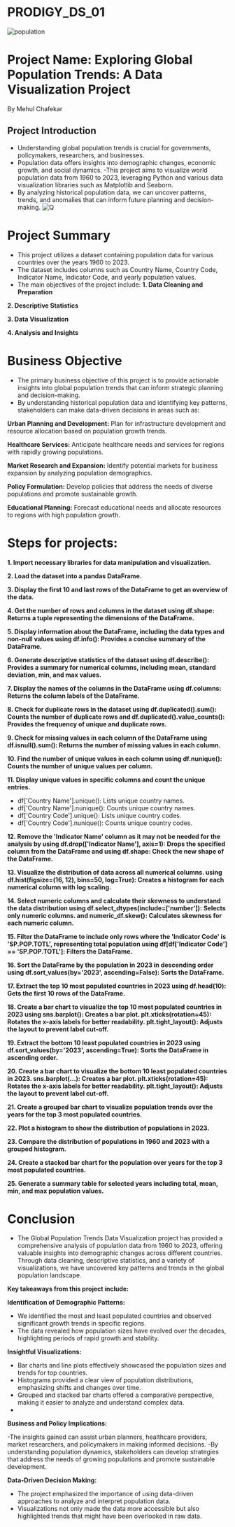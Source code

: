 # PRODIGY_DS_01
![population](https://github.com/user-attachments/assets/643961ed-5d1d-41d6-8c6d-5a25df0b1028)

# Project Name: Exploring Global Population Trends: A Data Visualization Project
By Mehul Chafekar
## Project Introduction
- Understanding global population trends is crucial for governments, policymakers, researchers, and businesses.
- Population data offers insights into demographic changes, economic growth, and social dynamics.
-This project aims to visualize world population data from 1960 to 2023, leveraging Python and various data visualization libraries such as Matplotlib and Seaborn.
- By analyzing historical population data, we can uncover patterns, trends, and anomalies that can inform future planning and decision-making.
![Q](https://github.com/user-attachments/assets/da964da6-5956-4b13-abbc-00d7a1df9831)
# Project Summary
- This project utilizes a dataset containing population data for various countries over the years 1960 to 2023.
- The dataset includes columns such as Country Name, Country Code, Indicator Name, Indicator Code, and yearly population values.
- The main objectives of the project include:
**1. Data Cleaning and Preparation**

**2. Descriptive Statistics**

**3. Data Visualization**

**4. Analysis and Insights**

# Business Objective
- The primary business objective of this project is to provide actionable insights into global population trends that can inform strategic planning and decision-making.
- By understanding historical population data and identifying key patterns, stakeholders can make data-driven decisions in areas such as:
  
**Urban Planning and Development:**
   Plan for infrastructure development and resource allocation based on population growth trends.
   
**Healthcare Services:**
   Anticipate healthcare needs and services for regions with rapidly growing populations.
   
**Market Research and Expansion:**
   Identify potential markets for business expansion by analyzing population demographics.

**Policy Formulation:**
   Develop policies that address the needs of diverse populations and promote sustainable growth.

**Educational Planning:**
   Forecast educational needs and allocate resources to regions with high population growth.

   # Steps for projects:

   **1. Import necessary libraries for data manipulation and visualization.**
   
   **2. Load the dataset into a pandas DataFrame.**
   
   **3. Display the first 10 and last rows of the DataFrame to get an overview of the data.**
   
   **4. Get the number of rows and columns in the dataset using df.shape: Returns a tuple representing the dimensions of the DataFrame.**
   
   **5. Display information about the DataFrame, including the data types and non-null values using df.info(): Provides a concise summary of the DataFrame.**
   
   **6. Generate descriptive statistics of the dataset using df.describe(): Provides a summary for numerical columns, including mean, standard deviation, min, and max values.**
   
   **7. Display the names of the columns in the DataFrame using df.columns: Returns the column labels of the DataFrame.**
   
   **8. Check for duplicate rows in the dataset using df.duplicated().sum(): Counts the number of duplicate rows and df.duplicated().value_counts(): Provides the frequency of unique and duplicate rows.**
   
   **9. Check for missing values in each column of the DataFrame using df.isnull().sum(): Returns the number of missing values in each column.**
   
   **10. Find the number of unique values in each column using df.nunique(): Counts the number of unique values per column.**
   
   **11. Display unique values in specific columns and count the unique entries.**
   - df['Country Name'].unique(): Lists unique country names.
   - df['Country Name'].nunique(): Counts unique country names.
   - df['Country Code'].unique(): Lists unique country codes.
   - df['Country Code'].nunique(): Counts unique country codes.

  **12. Remove the 'Indicator Name' column as it may not be needed for the analysis by using df.drop(['Indicator Name'], axis=1): Drops the specified column from the DataFrame
  and using df.shape: Check the new shape of the DataFrame.**

  **13. Visualize the distribution of data across all numerical columns.
  using df.hist(figsize=(16, 12), bins=50, log=True): Creates a histogram for each numerical column with log scaling.**

  **14. Select numeric columns and calculate their skewness to understand the data distribution using df.select_dtypes(include=['number']): Selects only numeric columns.
  and numeric_df.skew(): Calculates skewness for each numeric column.**

  **15. Filter the DataFrame to include only rows where the 'Indicator Code' is 'SP.POP.TOTL', representing total population using df[df['Indicator Code'] == 'SP.POP.TOTL']: Filters the DataFrame.**

  **16. Sort the DataFrame by the population in 2023 in descending order using df.sort_values(by='2023', ascending=False): Sorts the DataFrame.**

  **17. Extract the top 10 most populated countries in 2023 using df.head(10): Gets the first 10 rows of the DataFrame.**

  **18. Create a bar chart to visualize the top 10 most populated countries in 2023 using
   sns.barplot(): Creates a bar plot.
   plt.xticks(rotation=45): Rotates the x-axis labels for better readability.
   plt.tight_layout(): Adjusts the layout to prevent label cut-off.**

  **19. Extract the bottom 10 least populated countries in 2023 using 
   df.sort_values(by='2023', ascending=True): Sorts the DataFrame in ascending order.**

  **20. Create a bar chart to visualize the bottom 10 least populated countries in 2023.
   sns.barplot(...): Creates a bar plot.
   plt.xticks(rotation=45): Rotates the x-axis labels for better readability.
   plt.tight_layout(): Adjusts the layout to prevent label cut-off.**

  **21. Create a grouped bar chart to visualize population trends over the years for the top 3 most populated countries.**

  **22. Plot a histogram to show the distribution of populations in 2023.**
  
  **23. Compare the distribution of populations in 1960 and 2023 with a grouped histogram.**

  **24. Create a stacked bar chart for the population over years for the top 3 most populated countries.**

  **25. Generate a summary table for selected years including total, mean, min, and max population values.**
   

# Conclusion
- The Global Population Trends Data Visualization project has provided a comprehensive analysis of population data from 1960 to 2023, offering valuable insights into demographic changes across different countries. Through data cleaning, descriptive statistics, and a variety of visualizations, we have uncovered key patterns and trends in the global population landscape.

**Key takeaways from this project include:**

 **Identification of Demographic Patterns:**

- We identified the most and least populated countries and observed significant growth trends in specific regions.
- The data revealed how population sizes have evolved over the decades, highlighting periods of rapid growth and stability.
  
**Insightful Visualizations:**

- Bar charts and line plots effectively showcased the population sizes and trends for top countries.
- Histograms provided a clear view of population distributions, emphasizing shifts and changes over time.
- Grouped and stacked bar charts offered a comparative perspective, making it easier to analyze and understand complex data.
- 
 **Business and Policy Implications:**

-The insights gained can assist urban planners, healthcare providers, market researchers, and policymakers in making informed decisions.
-By understanding population dynamics, stakeholders can develop strategies that address the needs of growing populations and promote sustainable development.

**Data-Driven Decision Making:**

- The project emphasized the importance of using data-driven approaches to analyze and interpret population data.
- Visualizations not only made the data more accessible but also highlighted trends that might have been overlooked in raw data.
